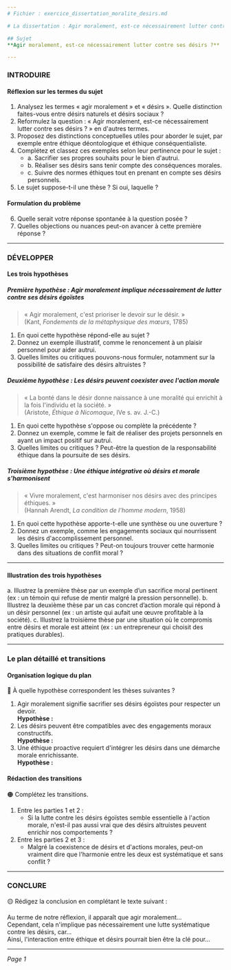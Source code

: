 ```yaml
---
# Fichier : exercice_dissertation_moralite_desirs.md

# La dissertation : Agir moralement, est-ce nécessairement lutter contre ses désirs ?

## Sujet
**Agir moralement, est-ce nécessairement lutter contre ses désirs ?**

---
```


### INTRODUIRE

#### Réflexion sur les termes du sujet

1. Analysez les termes « agir moralement » et « désirs ». Quelle distinction faites-vous entre désirs naturels et désirs sociaux ?
2. Reformulez la question : « Agir moralement, est-ce nécessairement lutter contre ses désirs ? » en d'autres termes.
3. Proposez des distinctions conceptuelles utiles pour aborder le sujet, par exemple entre éthique déontologique et éthique conséquentialiste.
4. Complétez et classez ces exemples selon leur pertinence pour le sujet :
   - a. Sacrifier ses propres souhaits pour le bien d'autrui.
   - b. Réaliser ses désirs sans tenir compte des conséquences morales. 
   - c. Suivre des normes éthiques tout en prenant en compte ses désirs personnels.
5. Le sujet suppose-t-il une thèse ? Si oui, laquelle ?

#### Formulation du problème

6. Quelle serait votre réponse spontanée à la question posée ? 
7. Quelles objections ou nuances peut-on avancer à cette première réponse ?

---

### DÉVELOPPER

#### Les trois hypothèses

##### Première hypothèse : Agir moralement implique nécessairement de lutter contre ses désirs égoïstes

> « Agir moralement, c'est prioriser le devoir sur le désir. »  
> (Kant, *Fondements de la métaphysique des mœurs*, 1785)

1. En quoi cette hypothèse répond-elle au sujet ?
2. Donnez un exemple illustratif, comme le renoncement à un plaisir personnel pour aider autrui.
3. Quelles limites ou critiques pouvons-nous formuler, notamment sur la possibilité de satisfaire des désirs altruistes ?

##### Deuxième hypothèse : Les désirs peuvent coexister avec l'action morale

> « La bonté dans le désir donne naissance à une moralité qui enrichit à la fois l'individu et la société. »  
> (Aristote, *Éthique à Nicomaque*, IVe s. av. J.-C.)

1. En quoi cette hypothèse s'oppose ou complète la précédente ?
2. Donnez un exemple, comme le fait de réaliser des projets personnels en ayant un impact positif sur autrui.
3. Quelles limites ou critiques ? Peut-être la question de la responsabilité éthique dans la poursuite de ses désirs.

##### Troisième hypothèse : Une éthique intégrative où désirs et morale s'harmonisent

> « Vivre moralement, c'est harmoniser nos désirs avec des principes éthiques. »  
> (Hannah Arendt, *La condition de l'homme modern*, 1958)

1. En quoi cette hypothèse apporte-t-elle une synthèse ou une ouverture ?
2. Donnez un exemple, comme les engagements sociaux qui nourrissent les désirs d'accomplissement personnel.
3. Quelles limites ou critiques ? Peut-on toujours trouver cette harmonie dans des situations de conflit moral ?

---

#### Illustration des trois hypothèses

a. Illustrez la première thèse par un exemple d’un sacrifice moral pertinent (ex : un témoin qui refuse de mentir malgré la pression personnelle).
b. Illustrez la deuxième thèse par un cas concret d’action morale qui répond à un désir personnel (ex : un artiste qui aufait une œuvre profitable à la société).
c. Illustrez la troisième thèse par une situation où le compromis entre désirs et morale est atteint (ex : un entrepreneur qui choisit des pratiques durables).

---

### Le plan détaillé et transitions

#### Organisation logique du plan

🔴 À quelle hypothèse correspondent les thèses suivantes ?

1. Agir moralement signifie sacrifier ses désirs égoïstes pour respecter un devoir.  
   **Hypothèse :**
2. Les désirs peuvent être compatibles avec des engagements moraux constructifs.  
   **Hypothèse :**
3. Une éthique proactive requiert d'intégrer les désirs dans une démarche morale enrichissante.  
   **Hypothèse :**

#### Rédaction des transitions

🟠 Complétez les transitions.

1. Entre les parties 1 et 2 :  
   - Si la lutte contre les désirs égoïstes semble essentielle à l'action morale, n'est-il pas aussi vrai que des désirs altruistes peuvent enrichir nos comportements ?
2. Entre les parties 2 et 3 :  
   - Malgré la coexistence de désirs et d'actions morales, peut-on vraiment dire que l'harmonie entre les deux est systématique et sans conflit ?

---

### CONCLURE

🟡 Rédigez la conclusion en complétant le texte suivant :

Au terme de notre réflexion, il apparaît que agir moralement…  
Cependant, cela n'implique pas nécessairement une lutte systématique contre les désirs, car…  
Ainsi, l'interaction entre éthique et désirs pourrait bien être la clé pour… 

--- 

*Page 1*